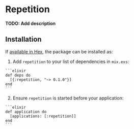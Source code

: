 # Repetition

**TODO: Add description**

## Installation

If [available in Hex](https://hex.pm/docs/publish), the package can be installed as:

  1. Add `repetition` to your list of dependencies in `mix.exs`:

    ```elixir
    def deps do
      [{:repetition, "~> 0.1.0"}]
    end
    ```

  2. Ensure `repetition` is started before your application:

    ```elixir
    def application do
      [applications: [:repetition]]
    end
    ```

